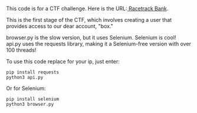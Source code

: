 This code is for a CTF challenge. Here is the URL:[ Racetrack Bank](https://tryhackme.com/r/room/racetrackbank).

This is the first stage of the CTF, which involves creating a user that provides access to our dear account, "box."

browser.py is the slow version, but it uses Selenium. Selenium is cool!
api.py uses the requests library, making it a Selenium-free version with over 100 threads!

To use this code replace for your ip, just enter:
```
pip install requests
python3 api.py
```
Or for Selenium:
```
pip install selenium
python3 browser.py
```
